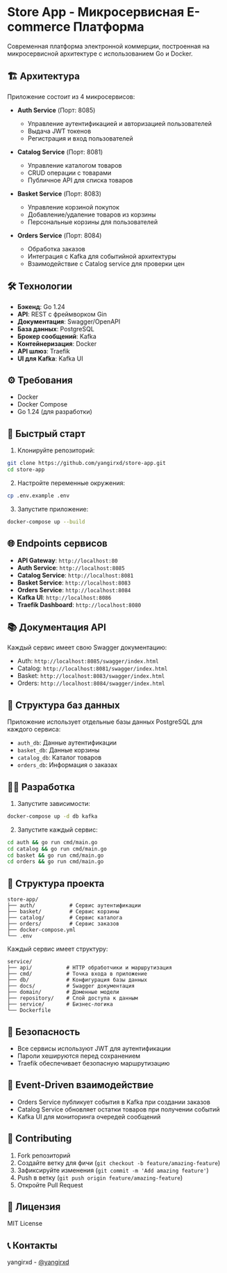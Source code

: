 # Store App - Микросервисная E-commerce Платформа

Современная платформа электронной коммерции, построенная на микросервисной архитектуре с использованием Go и Docker.

## 🏗 Архитектура

Приложение состоит из 4 микросервисов:

- **Auth Service** (Порт: 8085)
  - Управление аутентификацией и авторизацией пользователей
  - Выдача JWT токенов
  - Регистрация и вход пользователей

- **Catalog Service** (Порт: 8081)
  - Управление каталогом товаров
  - CRUD операции с товарами
  - Публичное API для списка товаров

- **Basket Service** (Порт: 8083)
  - Управление корзиной покупок
  - Добавление/удаление товаров из корзины
  - Персональные корзины для пользователей

- **Orders Service** (Порт: 8084)
  - Обработка заказов
  - Интеграция с Kafka для событийной архитектуры
  - Взаимодействие с Catalog service для проверки цен

## 🛠 Технологии

- **Бэкенд**: Go 1.24
- **API**: REST с фреймворком Gin
- **Документация**: Swagger/OpenAPI
- **База данных**: PostgreSQL
- **Брокер сообщений**: Kafka
- **Контейнеризация**: Docker
- **API шлюз**: Traefik
- **UI для Kafka**: Kafka UI

## ⚙️ Требования

- Docker
- Docker Compose
- Go 1.24 (для разработки)

## 🚀 Быстрый старт

1. Клонируйте репозиторий:
```bash
git clone https://github.com/yangirxd/store-app.git
cd store-app
```

2. Настройте переменные окружения:
```bash
cp .env.example .env
```

3. Запустите приложение:
```bash
docker-compose up --build
```

## 🌐 Endpoints сервисов

- **API Gateway**: `http://localhost:80`
- **Auth Service**: `http://localhost:8085`
- **Catalog Service**: `http://localhost:8081`
- **Basket Service**: `http://localhost:8083`
- **Orders Service**: `http://localhost:8084`
- **Kafka UI**: `http://localhost:8086`
- **Traefik Dashboard**: `http://localhost:8080`

## 📚 Документация API

Каждый сервис имеет свою Swagger документацию:
- Auth: `http://localhost:8085/swagger/index.html`
- Catalog: `http://localhost:8081/swagger/index.html`
- Basket: `http://localhost:8083/swagger/index.html`
- Orders: `http://localhost:8084/swagger/index.html`

## 💾 Структура баз данных

Приложение использует отдельные базы данных PostgreSQL для каждого сервиса:
- `auth_db`: Данные аутентификации
- `basket_db`: Данные корзины
- `catalog_db`: Каталог товаров
- `orders_db`: Информация о заказах

## 👨‍💻 Разработка

1. Запустите зависимости:
```bash
docker-compose up -d db kafka
```

2. Запустите каждый сервис:
```bash
cd auth && go run cmd/main.go
cd catalog && go run cmd/main.go
cd basket && go run cmd/main.go
cd orders && go run cmd/main.go
```

## 📁 Структура проекта

```
store-app/
├── auth/           # Сервис аутентификации
├── basket/         # Сервис корзины
├── catalog/        # Сервис каталога
├── orders/         # Сервис заказов
├── docker-compose.yml
└── .env
```

Каждый сервис имеет структуру:
```
service/
├── api/           # HTTP обработчики и маршрутизация
├── cmd/           # Точка входа в приложение
├── db/            # Конфигурация базы данных
├── docs/          # Swagger документация
├── domain/        # Доменные модели
├── repository/    # Слой доступа к данным
├── service/       # Бизнес-логика
└── Dockerfile
```

## 🔐 Безопасность

- Все сервисы используют JWT для аутентификации
- Пароли хешируются перед сохранением
- Traefik обеспечивает безопасную маршрутизацию

## 🔄 Event-Driven взаимодействие

- Orders Service публикует события в Kafka при создании заказов
- Catalog Service обновляет остатки товаров при получении событий
- Kafka UI для мониторинга очередей сообщений

## 🤝 Contributing

1. Fork репозиторий
2. Создайте ветку для фичи (`git checkout -b feature/amazing-feature`)
3. Зафиксируйте изменения (`git commit -m 'Add amazing feature'`)
4. Push в ветку (`git push origin feature/amazing-feature`)
5. Откройте Pull Request

## 📜 Лицензия

MIT License

## 📞 Контакты

yangirxd - [@yangirxd](https://github.com/yangirxd)